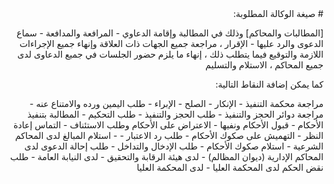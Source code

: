 <div dir="rtl">
# صيغة الوكالة المطلوبة:

[المطالبات والمحاكم] وذلك في المطالبة وإقامة الدعاوي - المرافعة والمدافعة - سماع الدعوى والرد عليها - الإقرار ، مراجعة جميع الجهات ذات العلاقة وإنهاء جميع الإجراءات اللازمة والتوقيع فيما يتطلب ذلك ، إنهاء ما يلزم حضور الجلسات في جميع الدعاوى لدى جميع المحاكم ، الاستلام والتسليم 

كما يمكن إضافة النقاط التالية:

مراجعة محكمة التنفيذ - الإنكار - الصلح - الإبراء - طلب اليمين ورده والامتناع عنه - مراجعة دوائر الحجز والتنفيذ - طلب الحجز والتنفيذ - طلب التحكيم - المطالبة بتنفيذ الأحكام - قبول الأحكام ونفيها - الاعتراض على الأحكام وطلب الاستئناف - التماس إعادة النظر - التهميش على صكوك الأحكام - طلب رد الاعتبار - - استلام المبالغ لدى المحاكم الشرعية - استلام صكوك الأحكام - طلب الإدخال والتداخل - طلب إحالة الدعوى لدى المحاكم الإدارية (ديوان المظالم) - لدى هيئة الرقابة والتحقيق - لدى النيابة العامة - طلب نقض الحكم لدى المحكمة العليا - لدى المحكمة العليا 

	
</div>
